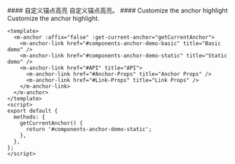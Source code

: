 <cn>
#### 自定义锚点高亮
自定义锚点高亮。
</cn>

<us>
#### Customize the anchor highlight
Customize the anchor highlight.
</us>

```vue
<template>
  <m-anchor :affix="false" :get-current-anchor="getCurrentAnchor">
    <m-anchor-link href="#components-anchor-demo-basic" title="Basic demo" />
    <m-anchor-link href="#components-anchor-demo-static" title="Static demo" />
    <m-anchor-link href="#API" title="API">
      <m-anchor-link href="#Anchor-Props" title="Anchor Props" />
      <m-anchor-link href="#Link-Props" title="Link Props" />
    </m-anchor-link>
  </m-anchor>
</template>
<script>
export default {
  methods: {
    getCurrentAnchor() {
      return '#components-anchor-demo-static';
    },
  },
};
</script>
```
